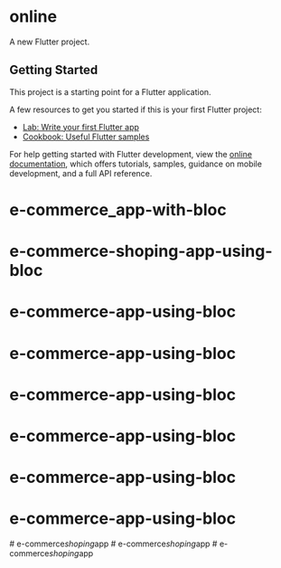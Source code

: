 # online

A new Flutter project.

## Getting Started

This project is a starting point for a Flutter application.

A few resources to get you started if this is your first Flutter project:

- [Lab: Write your first Flutter app](https://docs.flutter.dev/get-started/codelab)
- [Cookbook: Useful Flutter samples](https://docs.flutter.dev/cookbook)

For help getting started with Flutter development, view the
[online documentation](https://docs.flutter.dev/), which offers tutorials,
samples, guidance on mobile development, and a full API reference.
# e-commerce_app-with-bloc
# e-commerce-shoping-app-using-bloc
# e-commerce-app-using-bloc
# e-commerce-app-using-bloc
# e-commerce-app-using-bloc
# e-commerce-app-using-bloc
# e-commerce-app-using-bloc
# e-commerce-app-using-bloc
#   e - c o m m e r c e _ s h o p i n g _ a p p  
 #   e - c o m m e r c e _ s h o p i n g _ a p p  
 #   e - c o m m e r c e _ s h o p i n g _ a p p  
 